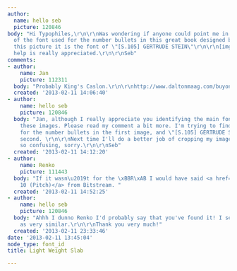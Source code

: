 ```yaml
---
author:
  name: hello seb
  picture: 120846
body: "Hi Typophiles,\r\n\r\nWas wondering if anyone could point me in the direction
  of the font used for the number bullets in this great book designed by Kasper-Florio?\r\n\r\n[img:sites/default/files/old-images/Kasper-Florio_Begegnungen_20_2048_6212.jpg]\r\n\r\nIn
  this picture it is the font of \"[S.105] GERTRUDE STEIN\"\r\n\r\n[img:sites/default/files/old-images/Kasper-Florio_Begegnungen_16_2048_5983.jpg]\r\n\r\nAny
  help is really appreciated.\r\n\r\nSeb"
comments:
- author:
    name: Jan
    picture: 112311
  body: "Probably King's Caslon.\r\n\r\nhttp://www.daltonmaag.com/buyonline/fonts/kingscaslon"
  created: '2013-02-11 14:06:40'
- author:
    name: hello seb
    picture: 120846
  body: "Jan, although I really appreciate you identifying the main font in use within
    these images. Please read my comment a bit more. I'm trying to find the font used
    for the number bullets in the first image, and \"[S.105] GERTRUDE STEIN\" in the
    second. \r\n\r\nNext time I'll do a better job of cropping my images, so its not
    so confusing, sorry.\r\n\r\nSeb"
  created: '2013-02-11 14:12:20'
- author:
    name: Renko
    picture: 111443
  body: "If it wasn\u2019t for the \xBBR\xAB I would have said <a href=\"http://www.identifont.com/show?2CI\">Pica
    10 (Pitch)</a> from Bitstream. "
  created: '2013-02-11 14:52:25'
- author:
    name: hello seb
    picture: 120846
  body: "Ahhh I dunno Renko I'd probably say that you've found it! I see the \"R\"
    as very similar.\r\n\r\nThank you very much!"
  created: '2013-02-11 23:33:46'
date: '2013-02-11 13:45:04'
node_type: font_id
title: Light Weight Slab

---
```

